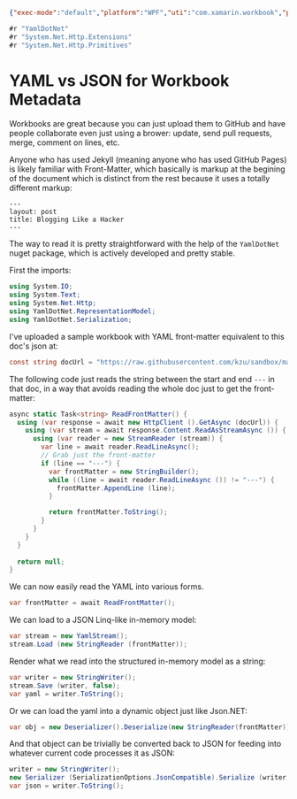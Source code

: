 ```json
{"exec-mode":"default","platform":"WPF","uti":"com.xamarin.workbook","packages":[{"id":"Microsoft.Bcl","version":"1.1.10"},{"id":"Microsoft.Net.Http","version":"2.2.29"},{"id":"YamlDotNet","version":"3.8.0"},{"id":"Microsoft.Bcl.Build","version":"1.0.21"}]}
```

```csharp
#r "YamlDotNet"
#r "System.Net.Http.Extensions"
#r "System.Net.Http.Primitives"
```

# YAML vs JSON for Workbook Metadata

Workbooks are great because you can just upload them to GitHub and have people collaborate
even just using a brower: update, send pull requests, merge, comment on lines, etc.

Anyone who has used Jekyll (meaning anyone who has used GitHub Pages) is likely familiar
with Front-Matter, which basically is markup at the begining of the document which is
distinct from the rest because it uses a totally different markup:

    ---
    layout: post
    title: Blogging Like a Hacker
    ---

The way to read it is pretty straightforward with the help of the `YamlDotNet` nuget
package, which is actively developed and pretty stable.

First the imports:

```csharp
using System.IO;
using System.Text;
using System.Net.Http;
using YamlDotNet.RepresentationModel;
using YamlDotNet.Serialization;
```

I've uploaded a sample workbook with YAML front-matter equivalent to this doc's json at:

```csharp
const string docUrl = "https://raw.githubusercontent.com/kzu/sandbox/master/YamlFrontMatter.md";
```

The following code just reads the string between the start and end `---` in that doc, 
in a way that avoids reading the whole doc just to get the front-matter: 

```csharp
async static Task<string> ReadFrontMatter() {
  using (var response = await new HttpClient ().GetAsync (docUrl)) {
    using (var stream = await response.Content.ReadAsStreamAsync ()) {
      using (var reader = new StreamReader (stream)) {
        var line = await reader.ReadLineAsync();
        // Grab just the front-matter
        if (line == "---") {
          var frontMatter = new StringBuilder();
          while ((line = await reader.ReadLineAsync ()) != "---") {
            frontMatter.AppendLine (line);
          }

          return frontMatter.ToString();
        }
      }
    }
  }
  
  return null;
}
```

We can now easily read the YAML into various forms.

```csharp
var frontMatter = await ReadFrontMatter();
```

We can load to a JSON Linq-like in-memory model:
```csharp
var stream = new YamlStream();
stream.Load (new StringReader (frontMatter));
```

Render what we read into the structured in-memory model 
as a string:
```csharp
var writer = new StringWriter();
stream.Save (writer, false);
var yaml = writer.ToString();
```

Or we can load the yaml into a dynamic object just like 
Json.NET:

```csharp
var obj = new Deserializer().Deserialize(new StringReader(frontMatter));
```


And that object can be trivially be converted back to JSON for feeding 
into whatever current code processes it as JSON:

```csharp
writer = new StringWriter();
new Serializer (SerializationOptions.JsonCompatible).Serialize (writer, obj);
var json = writer.ToString();
```


